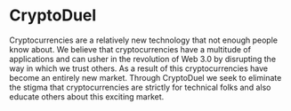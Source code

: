# CryptoDuel
Cryptocurrencies are a relatively new technology that not enough people know about. We believe that cryptocurrencies have a multitude of applications and can usher in the revolution of Web 3.0 by disrupting the way in which we trust others. As a result of this cryptocurrencies have become an entirely new market. Through CryptoDuel we seek to eliminate the stigma that cryptocurrencies are strictly for technical folks and also educate others about this exciting market.
